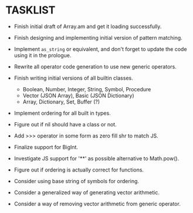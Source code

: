 # TASKLIST #

- Finish initial draft of Array.am and get it loading successfully.
- Finish designing and implementing initial version of pattern matching.

- Implement `as_string` or equivalent, and don't forget to update the
  code using it in the prologue.

- Rewrite all operator code generation to use new generic operators.

- Finish writing initial versions of all builtin classes.
  * Boolean, Number, Integer, String, Symbol, Procedure
  * Vector (JSON Array), Basic (JSON Dictionary)
  * Array, Dictionary, Set, Buffer (?)

- Implement ordering for all built in types.

- Figure out if nil should have a class or not.

- Add >>> operator in some form as zero fill shr to match JS.
- Finalize support for BigInt.
- Investigate JS support for '**' as possible alternative to Math.pow().

- Figure out if ordering is actually correct for functions.
- Consider using base string of symbols for ordering.
- Consider a generalized way of generating vector arithmetic.
- Consider a way of removing vector arithmetic from generic operator.
